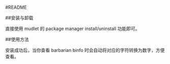 #README

##安装与卸载

直接使用 mudlet 的 package manager install/uninstall  功能即可。

##使用方法

安装成功后，当你查看 barbarian binfo <name> 时会自动将对应的字符转换为数字，方便查看。
